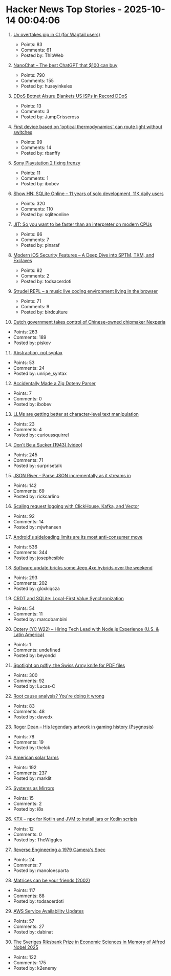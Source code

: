 # Hacker News Top Stories - 2025-10-14 00:04:06

1. [Uv overtakes pip in CI (for Wagtail users)](https://wagtail.org/blog/uv-overtakes-pip-in-ci/)
   - Points: 83
   - Comments: 61
   - Posted by: ThibWeb

2. [NanoChat – The best ChatGPT that $100 can buy](https://github.com/karpathy/nanochat)
   - Points: 790
   - Comments: 155
   - Posted by: huseyinkeles

3. [DDoS Botnet Aisuru Blankets US ISPs in Record DDoS](https://krebsonsecurity.com/2025/10/ddos-botnet-aisuru-blankets-us-isps-in-record-ddos/)
   - Points: 13
   - Comments: 3
   - Posted by: JumpCrisscross

4. [First device based on 'optical thermodynamics' can route light without switches](https://phys.org/news/2025-10-device-based-optical-thermodynamics-route.html)
   - Points: 99
   - Comments: 14
   - Posted by: rbanffy

5. [Sony Playstation 2 fixing frenzy](https://retrohax.net/sony-playstation-2-fixing-frenzy/)
   - Points: 11
   - Comments: 1
   - Posted by: ibobev

6. [Show HN: SQLite Online – 11 years of solo development, 11K daily users](https://sqliteonline.com/)
   - Points: 320
   - Comments: 110
   - Posted by: sqliteonline

7. [JIT: So you want to be faster than an interpreter on modern CPUs](https://www.pinaraf.info/2025/10/jit-so-you-want-to-be-faster-than-an-interpreter-on-modern-cpus/)
   - Points: 66
   - Comments: 7
   - Posted by: pinaraf

8. [Modern iOS Security Features – A Deep Dive into SPTM, TXM, and Exclaves](https://arxiv.org/abs/2510.09272)
   - Points: 82
   - Comments: 2
   - Posted by: todsacerdoti

9. [Strudel REPL – a music live coding environment living in the browser](https://strudel.cc)
   - Points: 71
   - Comments: 9
   - Posted by: birdculture

10. [Dutch government takes control of Chinese-owned chipmaker Nexperia](https://www.cnbc.com/2025/10/13/dutch-government-takes-control-of-chinese-owned-chipmaker-nexperia.html)
   - Points: 263
   - Comments: 189
   - Posted by: piskov

11. [Abstraction, not syntax](https://ruudvanasseldonk.com/2025/abstraction-not-syntax)
   - Points: 53
   - Comments: 24
   - Posted by: unripe_syntax

12. [Accidentally Made a Zig Dotenv Parser](https://dayvster.com/blog/accidentally-made-a-zig-dotenv-parser/)
   - Points: 7
   - Comments: 0
   - Posted by: ibobev

13. [LLMs are getting better at character-level text manipulation](https://blog.burkert.me/posts/llm_evolution_character_manipulation/)
   - Points: 23
   - Comments: 4
   - Posted by: curioussquirrel

14. [Don't Be a Sucker (1943) [video]](https://www.youtube.com/watch?v=vGAqYNFQdZ4)
   - Points: 245
   - Comments: 71
   - Posted by: surprisetalk

15. [JSON River – Parse JSON incrementally as it streams in](https://github.com/rictic/jsonriver)
   - Points: 142
   - Comments: 69
   - Posted by: rickcarlino

16. [Scaling request logging with ClickHouse, Kafka, and Vector](https://www.geocod.io/code-and-coordinates/2025-10-02-from-millions-to-billions/)
   - Points: 92
   - Comments: 14
   - Posted by: mjwhansen

17. [Android's sideloading limits are its most anti-consumer move](https://www.makeuseof.com/androids-sideloading-limits-are-anti-consumer-move-yet/)
   - Points: 536
   - Comments: 344
   - Posted by: josephcsible

18. [Software update bricks some Jeep 4xe hybrids over the weekend](https://arstechnica.com/cars/2025/10/software-update-bricks-some-jeep-4xe-hybrids-over-the-weekend/)
   - Points: 293
   - Comments: 202
   - Posted by: gloxkiqcza

19. [CRDT and SQLite: Local-First Value Synchronization](https://marcobambini.substack.com/p/the-secret-life-of-a-local-first)
   - Points: 54
   - Comments: 11
   - Posted by: marcobambini

20. [Optery (YC W22) – Hiring Tech Lead with Node.js Experience (U.S. & Latin America)](https://www.optery.com/careers/)
   - Points: 1
   - Comments: undefined
   - Posted by: beyondd

21. [Spotlight on pdfly, the Swiss Army knife for PDF files](https://chezsoi.org/lucas/blog/spotlight-on-pdfly.html)
   - Points: 300
   - Comments: 92
   - Posted by: Lucas-C

22. [Root cause analysis? You're doing it wrong](https://entropicthoughts.com/root-cause-analysis-youre-doing-it-wrong)
   - Points: 83
   - Comments: 48
   - Posted by: davedx

23. [Roger Dean – His legendary artwork in gaming history (Psygnosis)](https://spillhistorie.no/2025/10/03/legends-of-the-games-industry-roger-dean/)
   - Points: 78
   - Comments: 19
   - Posted by: thelok

24. [American solar farms](https://tech.marksblogg.com/american-solar-farms.html)
   - Points: 192
   - Comments: 237
   - Posted by: marklit

25. [Systems as Mirrors](https://iamstelios.com/blog/systems-as-mirrors/)
   - Points: 15
   - Comments: 2
   - Posted by: i8s

26. [KTX – npx for Kotlin and JVM to install jars or Kotlin scripts](https://github.com/mpetuska/ktx)
   - Points: 12
   - Comments: 0
   - Posted by: TheWiggles

27. [Reverse Engineering a 1979 Camera's Spec](https://blog.mano.lol/posts/film/)
   - Points: 24
   - Comments: 7
   - Posted by: manoloesparta

28. [Matrices can be your friends (2002)](https://www.sjbaker.org/steve/omniv/matrices_can_be_your_friends.html)
   - Points: 117
   - Comments: 88
   - Posted by: todsacerdoti

29. [AWS Service Availability Updates](https://aws.amazon.com/about-aws/whats-new/2025/10/aws-service-availability/)
   - Points: 57
   - Comments: 27
   - Posted by: dabinat

30. [The Sveriges Riksbank Prize in Economic Sciences in Memory of Alfred Nobel 2025](https://www.nobelprize.org/prizes/economic-sciences/2025/summary/)
   - Points: 122
   - Comments: 175
   - Posted by: k2enemy

